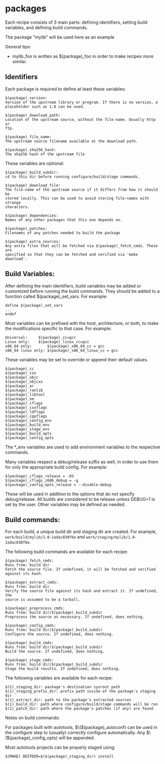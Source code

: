 # packages

Each recipe consists of 3 main parts: defining identifiers, setting build variables, and defining build commands.

The package "mylib" will be used here as an example

General tips:

* mylib\_foo is written as $\(package\)\_foo in order to make recipes more similar.

## Identifiers

Each package is required to define at least these variables:

```text
$(package)_version:
Version of the upstream library or program. If there is no version, a
placeholder such as 1.0 can be used.

$(package)_download_path:
Location of the upstream source, without the file-name. Usually http or
ftp.

$(package)_file_name:
The upstream source filename available at the download path.

$(package)_sha256_hash:
The sha256 hash of the upstream file
```

These variables are optional:

```text
$(package)_build_subdir:
cd to this dir before running configure/build/stage commands.

$(package)_download_file:
The file-name of the upstream source if it differs from how it should be
stored locally. This can be used to avoid storing file-names with strange
characters.

$(package)_dependencies:
Names of any other packages that this one depends on.

$(package)_patches:
Filenames of any patches needed to build the package

$(package)_extra_sources:
Any extra files that will be fetched via $(package)_fetch_cmds. These are
specified so that they can be fetched and verified via 'make download'.
```

## Build Variables:

After defining the main identifiers, build variables may be added or customized before running the build commands. They should be added to a function called $\(package\)\_set\_vars. For example:

```text
define $(package)_set_vars
...
endef
```

Most variables can be prefixed with the host, architecture, or both, to make the modifications specific to that case. For example:

```text
Universal:     $(package)_cc=gcc
Linux only:    $(package)_linux_cc=gcc
x86_64 only:       $(package)_x86_64_cc = gcc
x86_64 linux only: $(package)_x86_64_linux_cc = gcc
```

These variables may be set to override or append their default values.

```text
$(package)_cc
$(package)_cxx
$(package)_objc
$(package)_objcxx
$(package)_ar
$(package)_ranlib
$(package)_libtool
$(package)_nm
$(package)_cflags
$(package)_cxxflags
$(package)_ldflags
$(package)_cppflags
$(package)_config_env
$(package)_build_env
$(package)_stage_env
$(package)_build_opts
$(package)_config_opts
```

The \*\_env variables are used to add environment variables to the respective commands.

Many variables respect a debug/release suffix as well, in order to use them for only the appropriate build config. For example:

```text
$(package)_cflags_release = -O3
$(package)_cflags_i686_debug = -g
$(package)_config_opts_release = --disable-debug
```

These will be used in addition to the options that do not specify debug/release. All builds are considered to be release unless DEBUG=1 is set by the user. Other variables may be defined as needed.

## Build commands:

For each build, a unique build dir and staging dir are created. For example, `work/build/mylib/1.0-1adac830f6e` and `work/staging/mylib/1.0-1adac830f6e`.

The following build commands are available for each recipe:

```text
$(package)_fetch_cmds:
Runs from: build dir
Fetch the source file. If undefined, it will be fetched and verified
against its hash.

$(package)_extract_cmds:
Runs from: build dir
Verify the source file against its hash and extract it. If undefined, the
source is assumed to be a tarball.

$(package)_preprocess_cmds:
Runs from: build dir/$(package)_build_subdir
Preprocess the source as necessary. If undefined, does nothing.

$(package)_config_cmds:
Runs from: build dir/$(package)_build_subdir
Configure the source. If undefined, does nothing.

$(package)_build_cmds:
Runs from: build dir/$(package)_build_subdir
Build the source. If undefined, does nothing.

$(package)_stage_cmds:
Runs from: build dir/$(package)_build_subdir
Stage the build results. If undefined, does nothing.
```

The following variables are available for each recipe:

```text
$(1)_staging_dir: package's destination sysroot path
$(1)_staging_prefix_dir: prefix path inside of the package's staging dir
$(1)_extract_dir: path to the package's extracted sources
$(1)_build_dir: path where configure/build/stage commands will be run
$(1)_patch_dir: path where the package's patches (if any) are found
```

Notes on build commands:

For packages built with autotools, $\($\(package\)\_autoconf\) can be used in the configure step to \(usually\) correctly configure automatically. Any $\($\(package\)\_config\_opts\) will be appended.

Most autotools projects can be properly staged using:

```text
$(MAKE) DESTDIR=$($(package)_staging_dir) install
```


